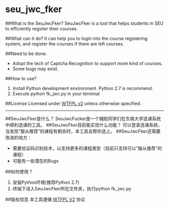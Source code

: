 seu_jwc_fker
============

##What is the SeuJwcFker?
SeuJwcFker is a tool that helps  students in SEU to efficiently regsiter their courses.

##What can it do?
It can help you to login into the course registering system, and register the courses if there are left courses.

##Need to be done:
* Adopt the tech of Captcha Recognition to support more kind of courses.
* Some bugs may exist.

##How to use? 
1. Install Python development environment. Python 2.7 is recommend.
2. Execute python fk_jwc.py in your terminal

##License
Licensed under [WTFPL v2](http://www.wtfpl.net/txt/copying/) unless otherwise specified.
***

##SeuJwcFker是什么？
SeuJwcFucker是一个辅助同学们在东南大学选课系统中顺利选课的工具。
##SeuJwcFker目前能实现什么功能？
可以登录选课系统，当发现“服从推荐”的课程有剩余时，本工具会帮你选上。
##SeuJwcFker还需要改进的地方：
* 需要验证码识别技术，以支持更多的课程类型（目前只支持可以“服从推荐”的课程）
* 可能有一些潜在的Bugs

##如何使用？
1. 安装Python环境(推荐Python 2.7)
2. 终端下进入SeuJwcFker所在文件夹，执行python fk_jwc.py

##版权信息
本工具遵循 [WTFPL V2](http://www.wtfpl.net/txt/copying/) 协议




